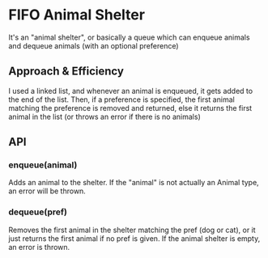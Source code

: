 # FIFO Animal Shelter
It's an "animal shelter", or basically a queue which can enqueue animals and dequeue animals (with an optional preference)

## Approach & Efficiency
I used a linked list, and whenever an animal is enqueued, it gets added to the end of the list.
Then, if a preference is specified, the first animal matching the preference is removed and returned,
else it returns the first animal in the list (or throws an error if there is no animals)

## API
### enqueue(animal)
Adds an animal to the shelter. If the "animal" is not actually an Animal type, an error will be thrown.

### dequeue(pref)
Removes the first animal in the shelter matching the pref (dog or cat), or it just returns the first animal if no pref is given.
If the animal shelter is empty, an error is thrown.

